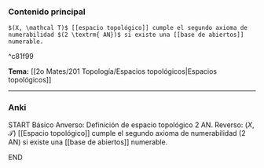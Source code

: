 ### Contenido principal

```ad-Formal
$(X, \mathcal T)$ [[espacio topológico]] cumple el segundo axioma de numerabilidad $(2 \textrm{ AN})$ si existe una [[base de abiertos]] numerable.
```

^c81f99

**Tema:** [[2o Mates/201 Topología/Espacios topológicos|Espacios topológicos]]

---
### Anki

START
Básico
Anverso: Definición de espacio topológico $2 \textrm{ AN}$.
Reverso: $(X, \mathcal T)$ [[Espacio topológico]] cumple el segundo axioma de numerabilidad $(2 \textrm{ AN})$ si existe una [[base de abiertos]] numerable.
<!--ID: 1727422026747-->
END
